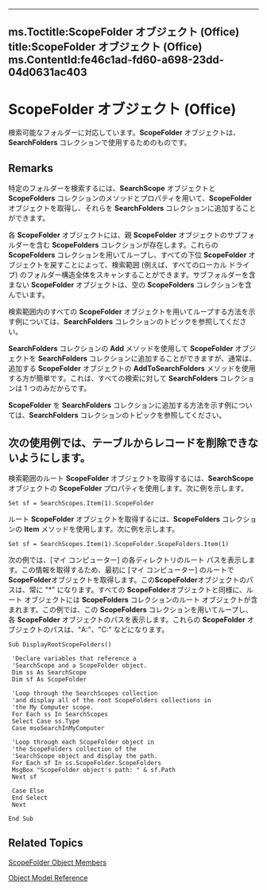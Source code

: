 

---
ms.Toctitle:ScopeFolder オブジェクト (Office)
title:ScopeFolder オブジェクト (Office)
ms.ContentId:fe46c1ad-fd60-a698-23dd-04d0631ac403
---
# ScopeFolder オブジェクト (Office)




検索可能なフォルダーに対応しています。**ScopeFolder** オブジェクトは、**SearchFolders** コレクションで使用するためのものです。

## Remarks
特定のフォルダーを検索するには、**SearchScope** オブジェクトと **ScopeFolders** コレクションのメソッドとプロパティを用いて、**ScopeFolder** オブジェクトを取得し、それらを **SearchFolders** コレクションに追加することができます。



各 **ScopeFolder** オブジェクトには、親 **ScopeFolder** オブジェクトのサブフォルダーを含む **ScopeFolders** コレクションが存在します。これらの **ScopeFolders** コレクションを用いてループし、すべての下位 **ScopeFolder** オブジェクトを戻すことによって、検索範囲 (例えば、すべてのローカル ドライブ) のフォルダー構造全体をスキャンすることができます。サブフォルダーを含まない **ScopeFolder** オブジェクトは、空の **ScopeFolders** コレクションを含んでいます。



検索範囲内のすべての **ScopeFolder** オブジェクトを用いてループする方法を示す例については、**SearchFolders** コレクションのトピックを参照してください。



**SearchFolders** コレクションの **Add** メソッドを使用して **ScopeFolder** オブジェクトを **SearchFolders** コレクションに追加することができますが、通常は、追加する **ScopeFolder** オブジェクトの **AddToSearchFolders** メソッドを使用する方が簡単です。これは、すべての検索に対して **SearchFolders** コレクションは 1 つのみだからです。



**ScopeFolder** を **SearchFolders** コレクションに追加する方法を示す例については、**SearchFolders** コレクションのトピックを参照してください。



## 次の使用例では、テーブルからレコードを削除できないようにします。
検索範囲のルート **ScopeFolder** オブジェクトを取得するには、**SearchScope** オブジェクトの **ScopeFolder** プロパティを使用します。次に例を示します。

```sourcecode
Set sf = SearchScopes.Item(1).ScopeFolder
```




ルート **ScopeFolder** オブジェクトを取得するには、**ScopeFolders** コレクションの **Item** メソッドを使用します。次に例を示します。

```sourcecode
Set sf = SearchScopes.Item(1).ScopeFolder.ScopeFolders.Item(1)
```




次の例では、[マイ コンピューター] の各ディレクトリのルート パスを表示します。この情報を取得するため、最初に [マイ コンピューター] のルートで **ScopeFolder**オブジェクトを取得します。この**ScopeFolder**オブジェクトのパスは、常に "*" になります。すべての **ScopeFolder**オブジェクトと同様に、ルート オブジェクトには **ScopeFolders** コレクションのルート オブジェクトが含まれます。この例では、この **ScopeFolders** コレクションを用いてループし、各 **ScopeFolder** オブジェクトのパスを表示します。これらの **ScopeFolder** オブジェクトのパスは、"A:\"、"C:\" などになります。

```sourcecode
Sub DisplayRootScopeFolders() 
 
 'Declare variables that reference a 
 'SearchScope and a ScopeFolder object. 
 Dim ss As SearchScope 
 Dim sf As ScopeFolder 
 
 'Loop through the SearchScopes collection 
 'and display all of the root ScopeFolders collections in 
 'the My Computer scope. 
 For Each ss In SearchScopes 
 Select Case ss.Type 
 Case msoSearchInMyComputer 
 
 'Loop through each ScopeFolder object in 
 'the ScopeFolders collection of the 
 'SearchScope object and display the path. 
 For Each sf In ss.ScopeFolder.ScopeFolders 
 MsgBox "ScopeFolder object's path: " & sf.Path 
 Next sf 
 
 Case Else 
 End Select 
 Next 
 
End Sub
```




## Related Topics

[ScopeFolder Object Members](fff43b61-3635-48cf-1960-38ac5ec666d8.md)

[Object Model Reference](499c789a-aba2-0fad-649a-0ea964cd3b5e.md)




